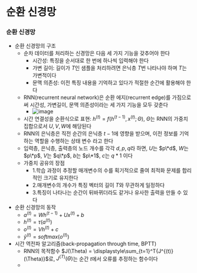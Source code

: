 # 순환 신경망

### 순환 신경망
- 순환 신경망의 구조
  - 순차 데이터를 처리하는 신경망은 다음 세 가지 기능을 갖추어야 한다
    - 시간성: 특징을 순서대로 한 번에 하나씩 입력해야 한다
    - 가변 길이: 길이가 $T$인 샘플을 처리하려면 은닉층 $T$번 나타나야 하며 $T$는 가변적이다
    - 문맥 의존성: 이전 특징 내용을 기억하고 있다가 적절한 순간에 활용해야 한다
  - RNN(recurrent neural network)은 순환 에지(recurrent edge)를 가짐으로써 시간성, 가변길이, 문맥 의존성이라는 세 가지 기능을 모두 갖춘다
    - ![image](https://github.com/kimho1wq/TIL/assets/15611500/a352c0a5-dfe8-48fc-a06e-9c36988d820a)
  - 시간 연결성을 순환식으로 표현: $h^{(t)} = f(h^{(t-1)}, x^{(t)}; \Theta)$, $\Theta$는 RNN의 가중치집합으로서 $U, V, W$에 해당된다
  - RNN의 은닉층은 직전 순간의 은닉층 $t-1$에 영향을 받으며, 이전 정보를 기억하는 역할을 수행하는 상태 변수 라고 한다
  - 입력층, 은닉층, 출력층의 노드 개수를 각각 $d, p, q$라 하면, $U$는 $p\*d$, $W$는 $p\*p$, $V$는 $q\*p$, $b$는 $p\*1$, $c$는 $q*1$ 이다
  - 가중치 공유의 장점
    - 1.학습 과정이 추정할 매개변수의 수를 획기적으로 줄여 최적화 문제를 합리적인 크기로 유지한다
    - 2.매개변수의 개수가 특징 벡터의 길이 $T$와 무관하게 일정하다
    - 3.특징이 나타나는 순간이 뒤바뀌더라도 같거나 유사한 출력을 만들 수 있다
- 순환 신경망의 동작
  - $a^{(t)} = Wh^{(t-1)} + Ux^{(t)} + b$
  - $h^{(t)} = \tau(a^{(t)})$
  - $o^{(t)} = Vh^{(t)} + c$
  - $\hat{y}^{(t)} = softmax(o^{(t)})$
- 시간 역전파 알고리즘(back-propagation through time, BPTT)
  - RNN의 목적함수 $J(\Theta) = \displaystyle\sum_{t=1}^T{J^{(t)}(\Theta)}$로, $J^{(T)}(\Theta)$는 순간 $t$에서 오류를 추정하는 함수이다
  - 

















